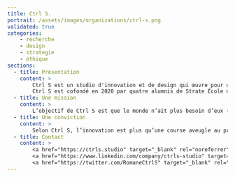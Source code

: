 ```yaml
---
title: Ctrl S.
portrait: /assets/images/organizations/ctrl-s.png
validated: true
categories:
    - recherche
    - design
    - strategie
    - ethique
sections:
  - title: Présentation
    content: >
        Ctrl S est un studio d'innovation et de design qui œuvre pour un numérique plus responsable. Leur équipe composée d'ingénieurs, sociologues et designers accompagnent les organisations (entreprises, écoles, institutions publiques, etc.) dans leurs réflexions stratégiques et dans le développement de produits et services numériques plus durables, plus justes, plus inclusifs. En somme, plus respectueux envers les écosystèmes et les humains qui s'y trouvent.
        Ctrl S est cofondé en 2020 par quatre alumnis de Strate École de Design et Sciences Po Paris.
  - title: Une mission
    content: >
        L’objectif de Ctrl S est que le monde n’ait plus besoin d’eux (en tant que studio) d’ici dix ans. D’ici là, le studio travaillera à déconstruire et repenser en profondeur nos usages, besoins et croyances autour du numérique pour proposer des nouveaux produits et services plus respectueux de la planète et des humains.
  - title: Une conviction
    content: >
        Selon Ctrl S, l’innovation est plus qu’une course aveugle au progrès technique. Innover pour de vrai impose de prendre en compte les conséquences environnementales, sociales, économiques et politiques de notre démarche.
  - title: Contact
    content: >
        <a href="https://ctrls.studio" target="_blank" rel="noreferrer">Site</a> –
        <a href="https://www.linkedin.com/company/ctrls-studio" target="_blank" rel="noreferrer">LinkedIn</a> –
        <a href="https://twitter.com/RomaneCtrlS" target="_blank" rel="noreferrer">Twitter</a>
---
```

